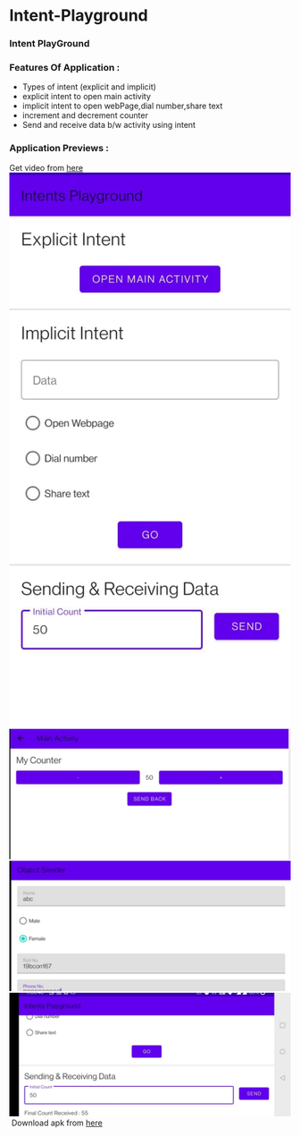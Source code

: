 # Intent-Playground
### Intent PlayGround

### Features Of Application :
- Types of intent (explicit and implicit)
​
- explicit intent to open main activity
​
- implicit intent to open webPage,dial number,share text
​
-   increment  and decrement counter 
​
- Send and receive data b/w activity using intent
​
### Application Previews :
 Get video from [here](https://drive.google.com/file/d/1Gl3v7UFwAo6brJKxA6ctB04ZQQbPW-ky/view?usp=sharing)
![1..png](https://github.com/priyal-gopawat/Storage/blob/main/Intent%20Playground/1.jpeg)
![1..png](https://github.com/priyal-gopawat/Storage/blob/main/Intent%20Playground/2.jpeg)
![1..png](https://github.com/priyal-gopawat/Storage/blob/main/Intent%20Playground/3.jpeg)
![1..png](https://github.com/priyal-gopawat/Storage/blob/main/Intent%20Playground/4.jpeg)
​
Download apk from [here](https://github.com/priyal-gopawat/Intent-Playground/releases/download/1.0/app-debug.apk)
